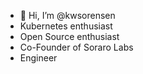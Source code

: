 - 👋 Hi, I’m @kwsorensen
- Kubernetes enthusiast 
- Open Source enthusiast
- Co-Founder of Soraro Labs
- Engineer
<!---
kwsorensen/kwsorensen is a ✨ special ✨ repository because its `README.md` (this file) appears on your GitHub profile.
You can click the Preview link to take a look at your changes.
--->
